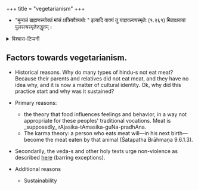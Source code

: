 +++
title = "vegetarianism"
+++

- "मुन्यन्नं ब्राह्मणस्योक्तं मांसं क्षत्रियवैश्ययोः " इत्यादि वाक्यं तु याज्ञवल्क्यस्मृतेः (१.२६१) मिताक्षरायां पुलस्त्यस्मृतेरुद्धृतम्।


<details><summary>विश्वास-टिप्पनी</summary>

Caution while eating out:

Thai food almost universally uses fish sauce.  
Double check in restaurants of mAmsAhAri cultures.
</details>

## Factors towards vegetarianism.
- Historical reasons. Why do many types of hindu-s not eat meat? Because their parents and relatives did not eat meat, and they have no idea why, and it is now a matter of cultural identity. Ok, why did this practice start and why was it sustained?

- Primary reasons:
  - the theory that food influences feelings and behavior, in a way not appropriate for these peoples' traditional vocations. Meat is \_supposedly\_ rAjasika-tAmasika-guNa-pradhAna.
  - The karma theory: a person who eats meat will—in his next birth—become the meat eaten by that animal (Śatapatha Brāhmaṇa 9.6.1.3).
- Secondarily, the veda-s and other holy texts urge non-violence as described [here](../../social-cultivation/violence/) (barring exceptions).
- Additional reasons
  - Sustainability

